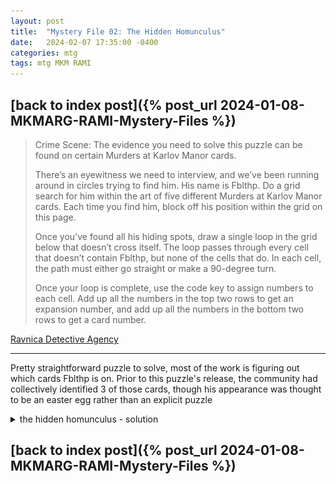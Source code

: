 ```yaml
---
layout: post
title:  "Mystery File 02: The Hidden Homunculus"
date:   2024-02-07 17:35:00 -0400
categories: mtg
tags: mtg MKM RAMI
---
```


## [back to index post]({% post_url 2024-01-08-MKMARG-RAMI-Mystery-Files %})


> Crime Scene: The evidence you need to solve this puzzle can be found on certain Murders at Karlov Manor cards.
>
> There’s an eyewitness we need to interview, and we’ve been running around in circles trying to find him. His name is Fblthp. Do a grid search for him within the art of five different Murders at Karlov Manor cards. Each time you find him, block off his position within the grid on this page.
>
> Once you’ve found all his hiding spots, draw a single loop in the grid below that doesn’t cross itself. The loop passes through every cell that doesn’t contain Fblthp, but none of the cells that do. In each cell, the path must either go straight or make a 90-degree turn.
>
> Once your loop is complete, use the code key to assign numbers to each cell. Add up all the numbers in the top two rows to get an expansion number, and add up all the numbers in the bottom two rows to get a card number.

[Ravnica Detective Agency](https://magic.wizards.com/en/products/murders-at-karlov-manor/mystery-files)

---

Pretty straightforward puzzle to solve, most of the work is figuring out which cards Fblthp is on. Prior to this puzzle's release, the community had collectively identified 3 of those cards, though his appearance was thought to be an easter egg rather than an explicit puzzle

<details>
<summary>the hidden homunculus - solution</summary>
<p>
The cards with Fblthp are: They Went That Way, Repulsive Mutation, Crime Novelist, Karlov Watchdog, and Offender at Large

<img src="/assets/images/RAMI/02-annotated-fblthps.png" alt="annotated fblthp sightings">

Summing it all up as instructed, we have that the solution is DGM 102 - Showstopper. The corresponding MKM card is (though the mask isn't exactly the same)

<div style="align-items: stretch; display: flex; flex-wrap: wrap; justify-content: space-evenly; text-align: center;"><figure style="display: flex; flex-flow: column; margin: 2px; position: relative; text-decoration: none; width: calc(50% - 4px);"><a href="https://cards.scryfall.io/large/front/2/f/2fd1f68b-3f16-484e-95c9-5cfa8da218c9.jpg?1562903803"><img style="height: 100%; margin: 0px; object-fit: cover; width: 100%;" src="https://cards.scryfall.io/large/front/2/f/2fd1f68b-3f16-484e-95c9-5cfa8da218c9.jpg?1562903803" alt=""></a></figure><figure style="display: flex; flex-flow: column; margin: 2px; position: relative; text-decoration: none; width: calc(50% - 4px);"><a href="https://cards.scryfall.io/large/front/a/f/af12417c-b082-4379-a850-c72e2652c6fb.jpg?1706242212"><img style="height: 100%; margin: 0px; object-fit: cover; width: 100%;" src="https://cards.scryfall.io/large/front/a/f/af12417c-b082-4379-a850-c72e2652c6fb.jpg?1706242212" alt=""></a></figure></div><div style="text-align: right; font-size: min(1.87vw, 70%); opacity: 0.7; line-height: 100%;"> made with @nex3's <a href="https://nex3.github.io/cohost-image-grid/">grid generator</a></div>
</p></details>

## [back to index post]({% post_url 2024-01-08-MKMARG-RAMI-Mystery-Files %})
